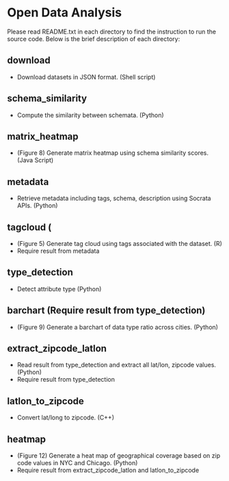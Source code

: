 Open Data Analysis
=================
Please read README.txt in each directory to find the instruction to run the source code.
Below is the brief description of each directory: 
## download
 * Download datasets in JSON format. (Shell script)

## schema_similarity
 * Compute the similarity between schemata. (Python)

## matrix_heatmap
 * (Figure 8) Generate matrix heatmap using schema similarity scores. (Java Script)

## metadata
 * Retrieve metadata including tags, schema, description using Socrata APIs. (Python)

## tagcloud (
 * (Figure 5) Generate tag cloud using tags associated with the dataset. (R)
 * Require result from metadata

## type_detection
 * Detect attribute type (Python)

## barchart (Require result from type_detection)
 * (Figure 9) Generate a barchart of data type ratio across cities. (Python)

## extract_zipcode_latlon 
 * Read result from type_detection and extract all lat/lon, zipcode values. (Python)
 * Require result from type_detection

## latlon_to_zipcode
 * Convert lat/long to zipcode. (C++)

## heatmap 
 * (Figure 12) Generate a heat map of geographical coverage based on zip code values in NYC and Chicago. (Python)
 * Require result from extract_zipcode_latlon and latlon_to_zipcode
